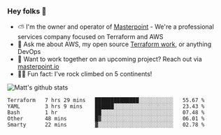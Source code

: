 

### Hey folks 👋

- ⛅️ I'm the owner and operator of [Masterpoint](https://masterpoint.io) - We're a professional services company focused on Terraform and AWS
- 💬 Ask me about AWS, my open source [Terraform work](https://github.com/masterpointio?q=terraform&type=&language=hcl), or anything DevOps
- 🔨 Want to work together on an upcoming project? Reach out via [masterpoint.io](https://masterpoint.io)
- 🧗‍♂️ Fun fact: I've rock climbed on 5 continents! 


![Matt's github stats](https://github-readme-stats.vercel.app/api?username=Gowiem&count_private=true&theme=cobalt&show_icons=true)

<!--START_SECTION:waka-->
```text
Terraform   7 hrs 29 mins   ██████████████░░░░░░░░░░░   55.67 % 
YAML        3 hrs 9 mins    ██████░░░░░░░░░░░░░░░░░░░   23.43 % 
Bash        1 hr            ██░░░░░░░░░░░░░░░░░░░░░░░   07.48 % 
Other       48 mins         █▓░░░░░░░░░░░░░░░░░░░░░░░   06.01 % 
Smarty      22 mins         ▓░░░░░░░░░░░░░░░░░░░░░░░░   02.78 % 
```
<!--END_SECTION:waka-->
